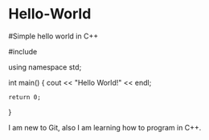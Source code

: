 # Hello-World
#Simple hello world in C++

#include <iostream>

using namespace std;

int main()
{
    cout << "Hello World!" << endl;
    
    return 0;
}

I am new to Git, also I am learning how to program in C++.

